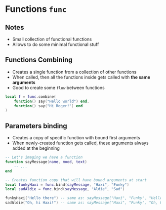 # Functions `func`

## Notes
* Small collection of functional functions
* Allows to do some minimal functional stuff

## Functions Combining
* Creates a single function from a collection of other functions
* When called, then all the functions inside gets called with __the same arguments__
* Good to create some `flow` between functions
```lua
local f = func.combine(
	function() say("Hello world") end,
	function() say("Hi Roger!") end
)
```


## Parameters binding
* Creates a copy of specific function with bound first arguments
* When newly-created function gets called, these arguments always added at the beginning
```lua
-- Let's imaging we have a function
function sayMessage(name, mood, text)
	-- ...
end

-- Creates function copy that will have bound arguments at start
local funkyHaxi = func.bind(sayMessage, "Haxi", "Funky")
local sadAldie = func.bind(sayMessage, "Aldie", "Sad")

funkyHaxi("Hello there") -- same as: sayMessage("Haxi", "Funky", "Hello there")
sadAldie("Oh, hi Haxi!") -- same as: sayMessage("Haxi", "Funky", "Oh, hi Haxi!")
```